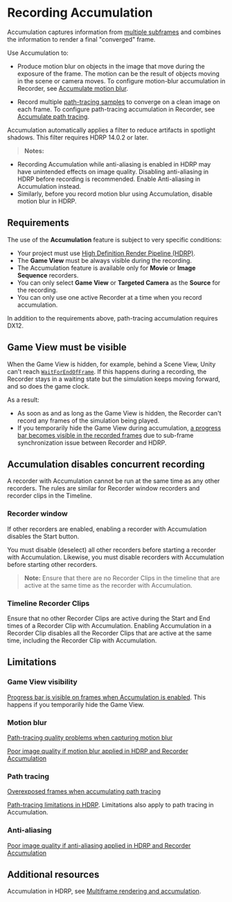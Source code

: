 # Recording Accumulation

Accumulation captures information from [multiple subframes](RecorderAccumulationUnderstandSubFrameCapture.md) and combines the information to render a final "converged" frame.

Use Accumulation to:
* Produce motion blur on objects in the image that move during the exposure of the frame. The motion can be the result of objects moving in the scene or camera moves. To configure motion-blur accumulation in Recorder, see [Accumulate motion blur](RecordingAccumulationMotionBlur.md).

* Record multiple [path-tracing samples](https://docs.unity3d.com/Packages/com.unity.render-pipelines.high-definition@latest/index.html?subfolder=/manual/Ray-Tracing-Path-Tracing.html) to converge on a clean image on each frame. To configure path-tracing accumulation in Recorder, see [Accumulate path tracing](RecordingAccumulationPathTracing.md).

Accumulation automatically applies a filter to reduce artifacts in spotlight shadows. This filter requires HDRP 14.0.2 or later.

>**Notes:**
* Recording Accumulation while anti-aliasing is enabled in HDRP may have unintended effects on image quality. Disabling anti-aliasing in HDRP before recording is recommended. Enable Anti-aliasing in Accumulation instead.
* Similarly, before you record motion blur using Accumulation, disable motion blur in HDRP.

## Requirements

The use of the **Accumulation** feature is subject to very specific conditions:
* Your project must use [High Definition Render Pipeline (HDRP)](https://docs.unity3d.com/Packages/com.unity.render-pipelines.high-definition@latest).
* The **Game View** must be always visible during the recording.
* The Accumulation feature is available only for **Movie** or **Image Sequence** recorders.
* You can only select **Game View** or **Targeted Camera** as the **Source** for the recording.
* You can only use one active Recorder at a time when you record accumulation.

In addition to the requirements above, path-tracing accumulation requires DX12.

## Game View must be visible
When the Game View is hidden, for example, behind a Scene View, Unity can't reach [`WaitForEndOfFrame`](https://docs.unity3d.com/ScriptReference/WaitForEndOfFrame.html). If this happens during a recording, the Recorder stays in a waiting state but the simulation keeps moving forward, and so does the game clock.

As a result:
* As soon as and as long as the Game View is hidden, the Recorder can't record any frames of the simulation being played.
* If you temporarily hide the Game View during accumulation, [a progress bar becomes visible in the recorded frames](KnownIssues.md#progress-bar-is-visible-on-frames-when-accumulation-is-enabled) due to sub-frame synchronization issue between Recorder and HDRP.

## Accumulation disables concurrent recording

A recorder with Accumulation cannot be run at the same time as any other recorders. The rules are similar for Recorder window recorders and recorder clips in the Timeline.

### Recorder window

If other recorders are enabled, enabling a recorder with Accumulation disables the Start button.

You must disable (deselect) all other recorders before starting a recorder with Accumulation. Likewise, you must disable recorders with Accumulation before starting other recorders.

>**Note:** Ensure that there are no Recorder Clips in the timeline that are active at the same time as the recorder with Accumulation.

### Timeline Recorder Clips

Ensure that no other Recorder Clips are active during the Start and End times of a Recorder Clip with Accumulation. Enabling Accumulation in a Recorder Clip disables all the Recorder Clips that are active at the same time, including the Recorder Clip with Accumulation.

## Limitations

### Game View visibility

[Progress bar is visible on frames when Accumulation is enabled](KnownIssues.md#progress-bar-is-visible-on-frames-when-accumulation-is-enabled). This happens if you temporarily hide the Game View.

### Motion blur

[Path-tracing quality problems when capturing motion blur](KnownIssues.md#path-tracing-quality-problems-when-capturing-motion-blur)

[Poor image quality if motion blur applied in HDRP and Recorder Accumulation](KnownIssues.md#poor-image-quality-if-motion-blur-is-applied-in-hdrp-and-recorder-accumulation)

### Path tracing

[Overexposed frames when accumulating path tracing](KnownIssues.md#overexposed-frames-when-accumulating-path-tracing)

[Path-tracing limitations in HDRP](https://docs.unity3d.com/Packages/com.unity.render-pipelines.high-definition@latest/index.html?subfolder=/manual/Ray-Tracing-Path-Tracing.html%23limitations). Limitations also apply to path tracing in Accumulation.

### Anti-aliasing

[Poor image quality if anti-aliasing applied in HDRP and Recorder Accumulation](KnownIssues.md#poor-image-quality-if-anti-aliasing-applied-in-hdrp-and-recorder-accumulation)

## Additional resources

Accumulation in HDRP, see [Multiframe rendering and accumulation](https://docs.unity3d.com/Packages/com.unity.render-pipelines.high-definition@latest/index.html?subfolder=/manual/Accumulation.html).
